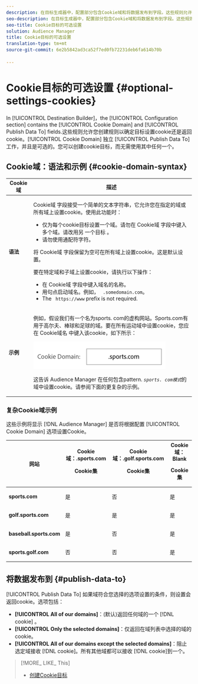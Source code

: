 ```yaml
---
description: 在目标生成器中，配置部分包含Cookie域和将数据发布到字段。这些规则允许您创建规则以确定目标设置cookie还是返回cookie。Cookie域和Publish Data可独立工作，并且为可选数据。您可以创建cookie目标，而无需使用其中任何一个。
seo-description: 在目标生成器中，配置部分包含Cookie域和将数据发布到字段。这些规则允许您创建规则以确定目标设置cookie还是返回cookie。Cookie域和Publish Data可独立工作，并且为可选数据。您可以创建cookie目标，而无需使用其中任何一个。
seo-title: Cookie目标的可选设置
solution: Audience Manager
title: Cookie目标的可选设置
translation-type: tm+mt
source-git-commit: 6e2b5842ad3ca52f7ed0fb72231deb6fa614b70b

---
```



# Cookie目标的可选设置 {#optional-settings-cookies}

In [!UICONTROL Destination Builder]，the [!UICONTROL Configuration section] contains the [!UICONTROL Cookie Domain] and [!UICONTROL Publish Data To] fields.这些规则允许您创建规则以确定目标设置cookie还是返回cookie。[!UICONTROL Cookie Domain] 独立 [!UICONTROL Publish Data To] 工作，并且是可选的。您可以创建cookie目标，而无需使用其中任何一个。

## Cookie域：语法和示例 {#cookie-domain-syntax}

<!-- cookie-destination-options.xml -->

<table id="table_4F4F7562AFEE49F8917AAE5712B5CCE4"> 
 <thead> 
  <tr> 
   <th colname="col1" class="entry"> Cookie 域 </th> 
   <th colname="col2" class="entry"> 描述 </th> 
  </tr>
 </thead>
 <tbody> 
  <tr> 
   <td colname="col1"> <p><b>语法</b> </p> </td> 
   <td colname="col2"> <p><span class="wintitle"> Cookie域</span> 字段接受一个简单的文本字符串，它允许您在指定的域或所有域上设置cookie。使用此功能时： </p> <p> 
     <ul id="ul_473CB59F2C0C4B358201BE5C8B27D73D"> 
      <li id="li_4E7F4691C1B54415963F7D5AA1558C9A">仅为每个cookie目标设置一个域。请勿在 <span class="wintitle"> Cookie域</span> 字段中键入多个域。请改用另 <span class="wintitle"> 一个目标</span> 。 </li> 
      <li id="li_AEBF5C5F3C264C5EA4A2A6063C3F377D">请勿使用通配符字符。 </li> 
     </ul> </p> <p> 将 <span class="wintitle"> Cookie域</span> 字段保留为空可在所有域上设置cookie。这是默认设置。 </p> <p>要在特定域和子域上设置cookie，请执行以下操作： </p> <p> 
     <ul id="ul_F25BC0D8C40641A2A5CA338E5C258435"> 
      <li id="li_E236D8DEE4F24F9BBA36074F7049C12C">在 <span class="wintitle"> Cookie域</span> 字段中键入域名的名称。 </li> 
      <li id="li_0471C198EE344DE5963A3C2F70B9E78B">用句点启动域名。例如， <code> .somedomain.com</code>。 </li> 
      <li id="li_73D06F2BEF45487280C2245E1F6B8ED0">The <code> https://www</code> prefix is not required. </li> 
     </ul> </p> </td> 
  </tr> 
  <tr> 
   <td colname="col1"> <p><b>示例</b> </p> </td> 
   <td colname="col2"> <p>例如，假设我们有一个名为sports. com的虚构网站。Sports.com有用于高尔夫、棒球和足球的域。要在所有运动域中设置cookie，您应在 <span class="wintitle"> Cookie域名</span> 中键入该cookie，如下所示： </p> <p> <img src="assets/sports-domain.png" id="image_8883477BB3B543648C97A441AD34C6DE" /> </p> <p>这告诉 <span class="keyword"> Audience Manager</span> 在任何包含pattern. <code><i>sports. com模式</i></code>的域中设置cookie。请参阅下面的更复杂的示例。 </p> </td> 
  </tr> 
 </tbody> 
</table>

### 复杂Cookie域示例

这些示例将显示 [!DNL Audience Manager] 是否将根据配置 [!UICONTROL Cookie Domain] 选项设置Cookie。

<table id="table_3A7B9479CDA6493FA8104D8D9841E914"> 
 <thead> 
  <tr> 
   <th colname="col1" class="entry"> 网站 </th> 
   <th colname="col2" class="entry">Cookie域：.sports.com <p>Cookie集 </p> </th> 
   <th colname="col3" class="entry">Cookie域：.golf.sports.com <p>Cookie集 </p> </th> 
   <th colname="col4" class="entry">Cookie域：Blank <p>Cookie集 </p> </th> 
  </tr> 
 </thead>
 <tbody> 
  <tr> 
   <td colname="col1"> <p> <b>sports.com</b> </p> </td> 
   <td colname="col2"> 是 </td> 
   <td colname="col3"> 否 </td> 
   <td colname="col4"> 是 </td> 
  </tr> 
  <tr> 
   <td colname="col1"> <p> <b>golf.sports.com</b> </p> </td> 
   <td colname="col2"> 是 </td> 
   <td colname="col3"> 是 </td> 
   <td colname="col4"> 是 </td> 
  </tr> 
  <tr> 
   <td colname="col1"> <p> <b>baseball.sports.com</b> </p> </td> 
   <td colname="col2"> 是 </td> 
   <td colname="col3"> 否 </td> 
   <td colname="col4"> 是 </td> 
  </tr> 
  <tr> 
   <td colname="col1"> <p> <b>sports.golf.com</b> </p> </td> 
   <td colname="col2"> 否 </td> 
   <td colname="col3"> 否 </td> 
   <td colname="col4"> 是 </td> 
  </tr> 
 </tbody> 
</table>

## 将数据发布到 {#publish-data-to}

[!UICONTROL Publish Data To] 如果域符合您选择的选项设置的条件，则设置会返回cookie。选项包括：

* **[!UICONTROL All of our domains]**：(默认)返回任何域的一个 [!DNL cookie] 。
* **[!UICONTROL Only the selected domains]**：仅返回在域列表中选择的域的cookie。
* **[!UICONTROL All of our domains except the selected domains]**：阻止选定域接收 [!DNL cookie]。所有其他域都可以接收 [!DNL cookie]到一个。

>[!MORE_ LIKE_ This]
>
>* [创建Cookie目标](../../features/destinations/create-cookie-destination.md)